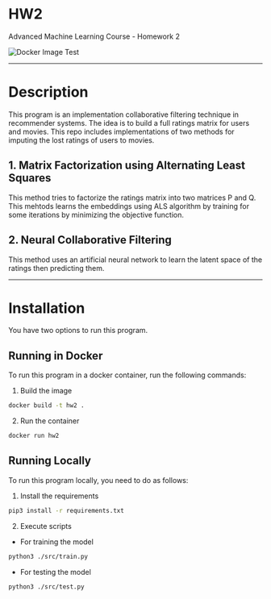 # HW2
Advanced Machine Learning Course - Homework 2

![Docker Image Test](https://github.com/firas-jolha/hw2//actions/workflows/docker-image.yml/badge.svg)

---
# Description
This program is an implementation collaborative filtering technique in recommender systems. The idea is to build a full ratings matrix for users and movies. This repo includes implementations of two methods for imputing the lost ratings of users to movies.

## 1. Matrix Factorization using Alternating Least Squares
 
 This method tries to factorize the ratings matrix into two matrices P and Q. This mehtods learns the embeddings using ALS algorithm by training for some iterations by minimizing the objective function.

## 2. Neural Collaborative Filtering
This method uses an artificial neural network to learn the latent space of the ratings then predicting them.

---

# Installation

You have two options to run this program.

## Running in Docker

To run this program in a docker container, run the following commands:

1. Build the image
```bash
docker build -t hw2 .
```

2. Run the container 
```bash
docker run hw2
```

## Running Locally

To run this program locally, you need to do as follows:

1. Install the requirements
```bash
pip3 install -r requirements.txt
```

2. Execute scripts
- For training the model
```bash
python3 ./src/train.py
```
- For testing the model
```bash
python3 ./src/test.py
```

